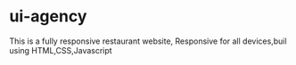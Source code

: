 # ui-agency
This is a fully responsive restaurant website, Responsive for all devices,buil using HTML,CSS,Javascript
